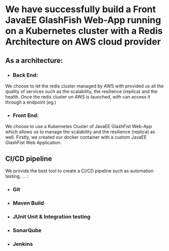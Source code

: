 # We have successfully build a Front JavaEE GlashFish Web-App running on a Kubernetes cluster with a Redis Architecture on AWS cloud provider

## As a architecture:

- ### Back End:
We choose to let the redis cluster managed by AWS with provided us all the quality of services such as the scalability, the resilience (replica) and the health. Once the redis cluster on AWS is launched, with can access it through a endpoint (eg.)

- ### Front End:
We choose to use a Kubernetes Cluster of JavaEE GlashFist Web-App which allows us to manage the scalability and the resilience (replica) as well. Firstly, we created our docker container with a custom JavaEE GlashFist Web Application.


## CI/CD pipeline

We provide the best tool to create a CI/CD pipeline such as automation testing, ... :
- ### Git
- ### Maven Build
- ### JUnit Unit & Integration testing
- ### SonarQube
- ### Jenkins
